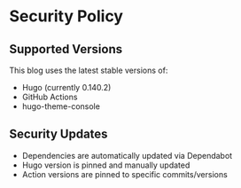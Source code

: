 # Security Policy

## Supported Versions

This blog uses the latest stable versions of:

- Hugo (currently 0.140.2)
- GitHub Actions
- hugo-theme-console

## Security Updates

- Dependencies are automatically updated via Dependabot
- Hugo version is pinned and manually updated
- Action versions are pinned to specific commits/versions
